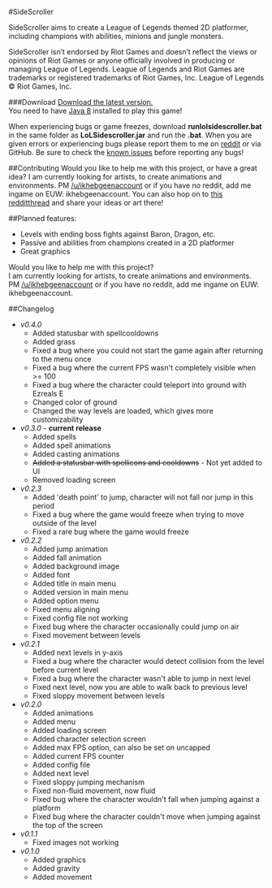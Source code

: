 #SideScroller

SideScroller aims to create a League of Legends themed 2D platformer, including champions with abilities, minions and jungle monsters. 

SideScroller isn’t endorsed by Riot Games and doesn’t reflect the views or opinions of Riot Games or anyone officially involved in producing or managing League of Legends. League of Legends and Riot Games are trademarks or registered trademarks of Riot Games, Inc. League of Legends © Riot Games, Inc. 

###Download
[Download the latest version.](https://github.com/ikhebgeenaccount/SideScroller/releases)  
You need to have [Java 8](http://www.java.com) installed to play this game!

When experiencing bugs or game freezes, download **runlolsidescroller.bat** in the same folder as **LoLSidescroller.jar** and run the **.bat**. When you are given errors or experiencing bugs please report them to me on [reddit](http://www.reddit.com/u/ikhebgeenaccount) or via GitHub. Be sure to check the [known issues](https://github.com/ikhebgeenaccount/SideScroller/blob/master/BUGS.md) before reporting any bugs!

##Contributing
Would you like to help me with this project, or have a great idea?
I am currently looking for artists, to create animations and environments.
PM [/u/ikhebgeenaccount](http://www.reddit.com/u/ikhebgeenaccount) or if you have no reddit, add me ingame on EUW: ikhebgeenaccount.
You can also hop on to [this redditthread]() and share your ideas or art there!

##Planned features:
  - Levels with ending boss fights against Baron, Dragon, etc.
  - Passive and abilities from champions created in a 2D platformer
  - Great graphics
  
Would you like to help me with this project?  
I am currently looking for artists, to create animations and environments.  
PM [/u/ikhebgeenaccount](http://www.reddit.com/u/ikhebgeenaccount) or if you have no reddit, add me ingame on EUW: ikhebgeenaccount.  

##Changelog
  - *v0.4.0*
    - Added statusbar with spellcooldowns
    - Added grass
    - Fixed a bug where you could not start the game again after returning to the menu once
    - Fixed a bug where the current FPS wasn't completely visible when >= 100
    - Fixed a bug where the character could teleport into ground with Ezreals E
    - Changed color of ground
    - Changed the way levels are loaded, which gives more customizability
  - *v0.3.0* - **current release**
    - Added spells
    - Added spell animations
    - Added casting animations
    - ~~Added a statusbar with spellicons and cooldowns~~ - Not yet added to UI
    - Removed loading screen
  - *v0.2.3*
    - Added 'death point' to jump, character will not fall nor jump in this period
    - Fixed a bug where the game would freeze when trying to move outside of the level
    - Fixed a rare bug where the game would freeze
  - *v0.2.2*
    - Added jump animation
    - Added fall animation
    - Added background image
    - Added font
    - Added title in main menu
    - Added version in main menu
    - Added option menu
    - Fixed menu aligning
    - Fixed config file not working
    - Fixed bug where the character occasionally could jump on air
    - Fixed movement between levels
  - *v0.2.1*
    - Added next levels in y-axis
    - Fixed a bug where the character would detect collision from the level before current level
    - Fixed a bug where the character wasn't able to jump in next level
    - Fixed next level, now you are able to walk back to previous level
    - Fixed sloppy movement between levels
  - *v0.2.0*
    - Added animations
    - Added menu
    - Added loading screen
    - Added character selection screen
    - Added max FPS option, can also be set on uncapped
    - Added current FPS counter
    - Added config file
    - Added next level
    - Fixed sloppy jumping mechanism
    - Fixed non-fluid movement, now fluid
    - Fixed bug where the character wouldn't fall when jumping against a platform
    - Fixed bug where the character couldn't move when jumping against the top of the screen
  - *v0.1.1*
    - Fixed images not working
  - *v0.1.0*
    - Added graphics
    - Added gravity
    - Added movement
